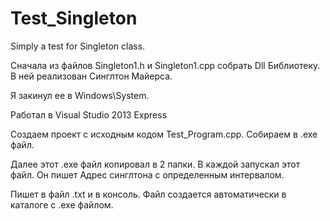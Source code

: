 # Test_Singleton

Simply a test for Singleton class.

Сначала из файлов Singleton1.h и Singleton1.cpp собрать Dll Библиотеку. В ней реализован Синглтон Майерса.

Я закинул ее в Windows\System.

Работал в Visual Studio 2013 Express

Создаем проект с исходным кодом Test_Program.cpp. Собираем в .exe файл.

Далее этот .exe файл копировал в 2 папки. В каждой запускал этот файл. Он пишет Адрес синглтона с определенным интервалом.

Пишет в файл .txt и в консоль. Файл создается автоматически в каталоге с .exe файлом.
